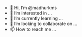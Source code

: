 - 👋 Hi, I’m @madhurkms
- 👀 I’m interested in ...
- 🌱 I’m currently learning ...
- 💞️ I’m looking to collaborate on ...
- 📫 How to reach me ...
